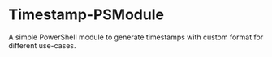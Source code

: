 # Timestamp-PSModule
A simple PowerShell module to generate timestamps with custom format for different use-cases.
